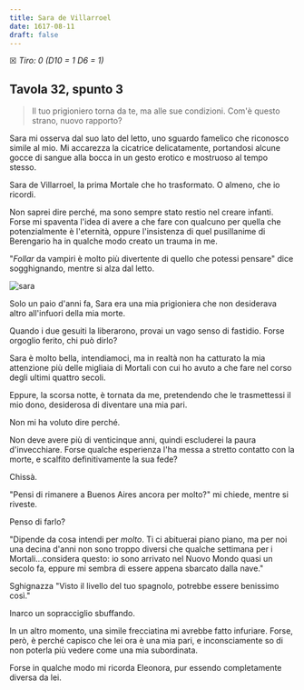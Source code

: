 ```yaml
---
title: Sara de Villarroel
date: 1617-08-11
draft: false
---
```


☒ _Tiro: 0 (D10 = 1 D6 = 1)_

## Tavola 32, spunto 3

> Il tuo prigioniero torna da te, ma alle sue condizioni. Com'è questo strano, nuovo rapporto? 

Sara mi osserva dal suo lato del letto, uno sguardo famelico che riconosco simile al mio. Mi accarezza la cicatrice delicatamente, portandosi alcune gocce di sangue alla bocca in un gesto erotico e mostruoso al tempo stesso.

Sara de Villarroel, la prima Mortale che ho trasformato. O almeno, che io ricordi.

Non saprei dire perché, ma sono sempre stato restio nel creare infanti. Forse mi spaventa l'idea di avere a che fare con qualcuno per quella che potenzialmente è l'eternità, oppure l'insistenza di quel pusillanime di Berengario ha in qualche modo creato un trauma in me. 

"_Follar_ da vampiri è molto più divertente di quello che potessi pensare" dice sogghignando, mentre si alza dal letto.

![sara](/img/sara.jpg)

Solo un paio d'anni fa, Sara era una mia prigioniera che non desiderava altro all'infuori della mia morte. 

Quando i due gesuiti la liberarono, provai un vago senso di fastidio. Forse orgoglio ferito, chi può dirlo?

Sara è molto bella, intendiamoci, ma in realtà non ha catturato la mia attenzione più delle migliaia di Mortali con cui ho avuto a che fare nel corso degli ultimi quattro secoli.

Eppure, la scorsa notte, è tornata da me, pretendendo che le trasmettessi il mio dono, desiderosa di diventare una mia pari. 

Non mi ha voluto dire perché. 

Non deve avere più di venticinque anni, quindi escluderei la paura d'invecchiare. Forse qualche esperienza l'ha messa a stretto contatto con la morte, e scalfito definitivamente la sua fede? 

Chissà.

"Pensi di rimanere a Buenos Aires ancora per molto?" mi chiede, mentre si riveste.

Penso di farlo? 

"Dipende da cosa intendi per _molto_. Ti ci abituerai piano piano, ma per noi una decina d'anni non sono troppo diversi che qualche settimana per i Mortali...considera questo: io sono arrivato nel Nuovo Mondo quasi un secolo fa, eppure mi sembra di essere appena sbarcato dalla nave."

Sghignazza "Visto il livello del tuo spagnolo, potrebbe essere benissimo così."

Inarco un sopracciglio sbuffando.

In un altro momento, una simile frecciatina mi avrebbe fatto infuriare. Forse, però, è perché capisco che lei ora è una mia pari, e inconsciamente so di non poterla più vedere come una mia subordinata. 

Forse in qualche modo mi ricorda Eleonora, pur essendo completamente diversa da lei.